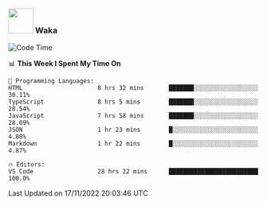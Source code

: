### <img src="https://media.giphy.com/media/VgCDAzcKvsR6OM0uWg/giphy.gif" width="50"> Waka

  <!--START_SECTION:waka-->
![Code Time](http://img.shields.io/badge/Code%20Time-1%2C091%20hrs%2034%20mins-blue)

📊 **This Week I Spent My Time On** 

```text
💬 Programming Languages: 
HTML                     8 hrs 32 mins       ███████░░░░░░░░░░░░░░░░░░   30.11% 
TypeScript               8 hrs 5 mins        ███████░░░░░░░░░░░░░░░░░░   28.54% 
JavaScript               7 hrs 58 mins       ███████░░░░░░░░░░░░░░░░░░   28.09% 
JSON                     1 hr 23 mins        █░░░░░░░░░░░░░░░░░░░░░░░░   4.88% 
Markdown                 1 hr 22 mins        █░░░░░░░░░░░░░░░░░░░░░░░░   4.87%

🔥 Editors: 
VS Code                  28 hrs 22 mins      █████████████████████████   100.0%

```


 Last Updated on 17/11/2022 20:03:46 UTC
<!--END_SECTION:waka-->
